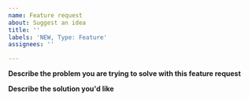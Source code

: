 ```yaml
---
name: Feature request
about: Suggest an idea
title: ''
labels: 'NEW, Type: Feature'
assignees: ''

---
```


**Describe the problem you are trying to solve with this feature request**
<!-- When I know the problem you are trying to solve I can help you to think about the best solution -->


**Describe the solution you'd like**
<!-- Describe the config settings, commands and other features that should be added -->
